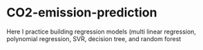 # CO2-emission-prediction
Here I practice building regression models (multi linear regression, polynomial regression, SVR, decision tree, and random forest
